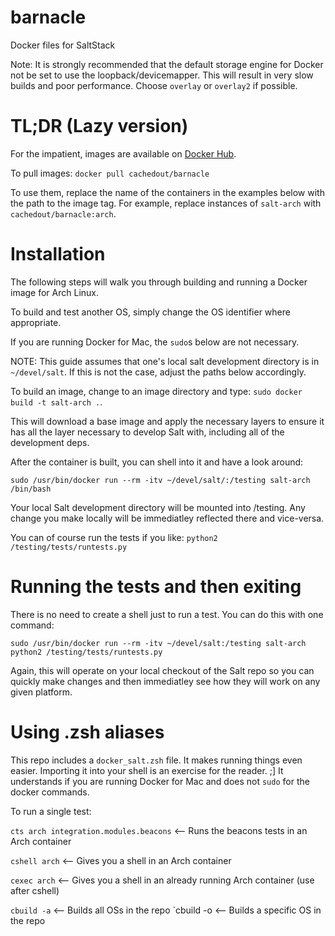 # barnacle
Docker files for SaltStack

Note: It is strongly recommended that the default storage engine for Docker not
be set to use the loopback/devicemapper. This will result in very slow builds
and poor performance. Choose `overlay` or `overlay2` if possible.

TL;DR (Lazy version)
====================

For the impatient, images are available
on [Docker Hub](https://hub.docker.com/r/cachedout/barnacle/).

To pull images: `docker pull cachedout/barnacle`

To use them, replace the name of the containers in the examples below with the
path to the image tag. For example, replace instances of `salt-arch` with
`cachedout/barnacle:arch`.


Installation
============

The following steps will walk you through building and running a Docker image
for Arch Linux.

To build and test another OS, simply change the OS identifier where appropriate.

If you are running Docker for Mac, the `sudo`s below are not necessary.

NOTE: This guide assumes that one's local salt development directory is in
`~/devel/salt`. If this is not the case, adjust the paths below accordingly.

To build an image, change to an image directory and type: `sudo docker build -t
salt-arch .`.

This will download a base image and apply the necessary layers to ensure it has
all the layer necessary to develop Salt with, including all of the development
deps.

After the container is built, you can shell into it and have a look around:

`sudo /usr/bin/docker run --rm -itv ~/devel/salt/:/testing salt-arch /bin/bash`

Your local Salt development directory will be mounted into /testing. Any change
you make locally will be immediatley reflected there and vice-versa.

You can of course run the tests if you like: `python2
/testing/tests/runtests.py`

Running the tests and then exiting
==================================

There is no need to create a shell just to run a test. You can do this with one
command:

`sudo /usr/bin/docker run --rm -itv ~/devel/salt:/testing salt-arch python2 /testing/tests/runtests.py`

Again, this will operate on your local checkout of the Salt repo so you can
quickly make changes and then immediatley see how they will work on any given
platform.

Using .zsh aliases
==================

This repo includes a `docker_salt.zsh` file. It makes running things even
easier. Importing it into your shell is an exercise for the reader. ;] It
understands if you are running Docker for Mac and does not `sudo` for the docker
commands.

To run a single test:

`cts arch integration.modules.beacons` <-- Runs the beacons tests in an Arch container

`cshell arch` <-- Gives you a shell in an Arch container

`cexec arch` <-- Gives you a shell in an already running Arch container (use after cshell)

`cbuild -a` <-- Builds all OSs in the repo
`cbuild -o <OS> <-- Builds a specific OS in the repo
